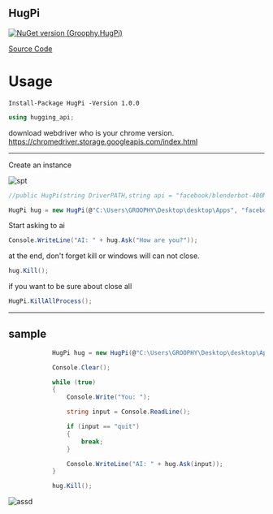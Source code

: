 ## HugPi

[![NuGet version (Groophy.HugPi)](https://img.shields.io/nuget/v/HugPi.svg?style=flat-square)](https://www.nuget.org/packages/HugPi/)

[Source Code](https://github.com/Groophy-Inc/Groophy.HugPi/blob/main/hugging_api/HugPi.cs)

# Usage

```
Install-Package HugPi -Version 1.0.0
```

```cs
using hugging_api;
```

download webdriver who is your chrome version.
https://chromedriver.storage.googleapis.com/index.html
<br>

---
Create an instance

![spt](https://user-images.githubusercontent.com/77299279/168550591-e0c829f4-34ce-4226-9a4c-8103e1969f34.png)
```cs
//public HugPi(string DriverPATH,string api = "facebook/blenderbot-400M-distill")

HugPi hug = new HugPi(@"C:\Users\GROOPHY\Desktop\desktop\Apps", "facebook/blenderbot-400M-distill");
```

Start asking to ai
```cs
Console.WriteLine("AI: " + hug.Ask("How are you?"));
```

at the end, don't forget kill or windows will can not close.
```cs
hug.Kill();
```

if you want to be sure about close all
```cs
HugPi.KillAllProcess();
```

---

## sample

```cs
            HugPi hug = new HugPi(@"C:\Users\GROOPHY\Desktop\desktop\Apps");

            Console.Clear();

            while (true)
            {
                Console.Write("You: ");

                string input = Console.ReadLine();

                if (input == "quit")
                {
                    break;
                }

                Console.WriteLine("AI: " + hug.Ask(input));
            }

            hug.Kill();
```
![assd](https://user-images.githubusercontent.com/77299279/168552347-003cc3b0-5b10-449a-acc4-edf781441d2e.png)
